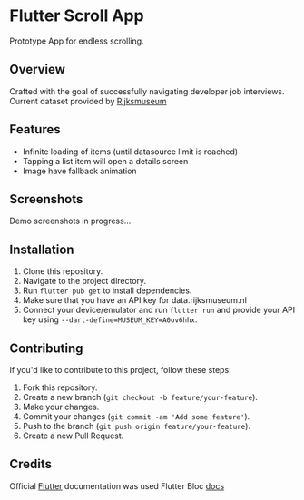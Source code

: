 # Flutter Scroll App

Prototype App for endless scrolling.

## Overview

Crafted with the goal of successfully navigating developer job interviews.
Current dataset provided by [Rijksmuseum](https://rijksmuseum.nl)

## Features

- Infinite loading of items (until datasource limit is reached)
- Tapping a list item will open a details screen
- Image have fallback animation

## Screenshots

Demo screenshots in progress...

## Installation

1. Clone this repository.
2. Navigate to the project directory.
3. Run `flutter pub get` to install dependencies.
4. Make sure that you have an API key for data.rijksmuseum.nl
5. Connect your device/emulator and run `flutter run` and provide your API key using `--dart-define=MUSEUM_KEY=A0ov6hhx`.

## Contributing

If you'd like to contribute to this project, follow these steps:

1. Fork this repository.
2. Create a new branch (`git checkout -b feature/your-feature`).
3. Make your changes.
4. Commit your changes (`git commit -am 'Add some feature'`).
5. Push to the branch (`git push origin feature/your-feature`).
6. Create a new Pull Request.

## Credits

Official [Flutter](https://docs.flutter.dev/) documentation was used
Flutter Bloc [docs](https://bloclibrary.dev/)